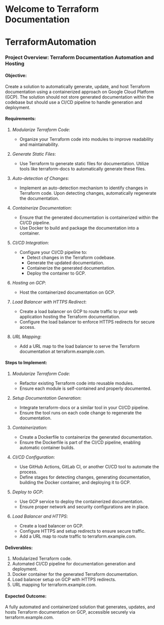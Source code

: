 # Welcome to Terraform Documentation
# TerraformAutomation
### Project Overview: Terraform Documentation Automation and Hosting

#### Objective:
Create a solution to automatically generate, update, and host Terraform documentation using a containerized approach on Google Cloud Platform (GCP). The solution should not store generated documentation within the codebase but should use a CI/CD pipeline to handle generation and deployment.

#### Requirements:

1. *Modularize Terraform Code*:
   - Organize your Terraform code into modules to improve readability and maintainability.

2. *Generate Static Files*:
   - Use Terraform to generate static files for documentation. Utilize tools like terraform-docs to automatically generate these files.

3. *Auto-detection of Changes*:
   - Implement an auto-detection mechanism to identify changes in Terraform code. Upon detecting changes, automatically regenerate the documentation.

4. *Containerize Documentation*:
   - Ensure that the generated documentation is containerized within the CI/CD pipeline.
   - Use Docker to build and package the documentation into a container.

5. *CI/CD Integration*:
   - Configure your CI/CD pipeline to:
     - Detect changes in the Terraform codebase.
     - Generate the updated documentation.
     - Containerize the generated documentation.
     - Deploy the container to GCP.

6. *Hosting on GCP*:
   - Host the containerized documentation on GCP.

7. *Load Balancer with HTTPS Redirect*:
   - Create a load balancer on GCP to route traffic to your web application hosting the Terraform documentation.
   - Configure the load balancer to enforce HTTPS redirects for secure access.

8. *URL Mapping*:
   - Add a URL map to the load balancer to serve the Terraform documentation at terraform.example.com.

#### Steps to Implement:

1. *Modularize Terraform Code*:
   - Refactor existing Terraform code into reusable modules.
   - Ensure each module is self-contained and properly documented.

2. *Setup Documentation Generation*:
   - Integrate terraform-docs or a similar tool in your CI/CD pipeline.
   - Ensure the tool runs on each code change to regenerate the documentation.

3. *Containerization*:
   - Create a Dockerfile to containerize the generated documentation.
   - Ensure the Dockerfile is part of the CI/CD pipeline, enabling automatic container builds.

4. *CI/CD Configuration*:
   - Use GitHub Actions, GitLab CI, or another CI/CD tool to automate the process.
   - Define stages for detecting changes, generating documentation, building the Docker container, and deploying it to GCP.

5. *Deploy to GCP*:
   - Use GCP service to deploy the containerized documentation.
   - Ensure proper network and security configurations are in place.

6. *Load Balancer and HTTPS*:
   - Create a load balancer on GCP.
   - Configure HTTPS and setup redirects to ensure secure traffic.
   - Add a URL map to route traffic to terraform.example.com.

#### Deliverables:

1. Modularized Terraform code.
2. Automated CI/CD pipeline for documentation generation and deployment.
3. Docker container for the generated Terraform documentation.
4. Load balancer setup on GCP with HTTPS redirects.
5. URL mapping for terraform.example.com.

#### Expected Outcome:
A fully automated and containerized solution that generates, updates, and hosts Terraform documentation on GCP, accessible securely via terraform.example.com.